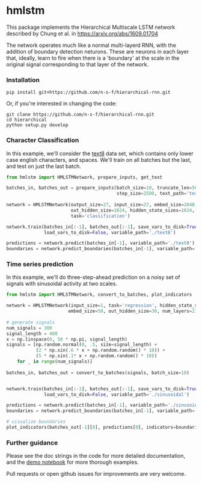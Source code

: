 # hmlstm

This package implements the Hierarchical Multiscale LSTM network described by
Chung et al. in https://arxiv.org/abs/1609.01704

The network operates much like a normal multi-layerd RNN, with the addition of
boundary detection neturons. These are neurons in each layer that, ideally, 
learn to fire when there is a 'boundary' at the scale in the original signal
corresponding to that layer of the network.

### Installation

```
pip install git+https://github.com/n-s-f/hierarchical-rnn.git
```

Or, if you're interested in changing the code:

```
git clone https://github.com/n-s-f/hierarchical-rnn.git
cd hierarchical
python setup.py develop
```

### Character Classification

In this example, we'll consider the 
[text8](https://cs.fit.edu/~mmahoney/compression/textdata.html) data set, which
contains only lower case english characters, and spaces. We'll train on all
batches but the last, and test on just the last batch.

```.py
from hmlstm import HMLSTMNetwork, prepare_inputs, get_text

batches_in, batches_out = prepare_inputs(batch_size=10, truncate_len=5000, 
                                         step_size=2500, text_path='text8.txt')
                                         
network = HMLSTMNetwork(output_size=27, input_size=27, embed_size=2048, 
                        out_hidden_size=1024, hidden_state_sizes=1024, 
                        task='classification')

network.train(batches_in[:-1], batches_out[:-1], save_vars_to_disk=True, 
              load_vars_to_disk=False, variable_path='./text8')

predictions = network.predict(batches_in[-1], variable_path='./text8')
boundaries = network.predict_boundaries(batches_in[-1], variable_path='./text8')
```

### Time series prediction

In this example, we'll do three-step-ahead prediction on a noisy set of signals
with sinusoidal activity at two scales.

```.py
from hmlstm import HMLSTMNetwork, convert_to_batches, plot_indicators

network = HMLSTMNetwork(input_size=1, task='regression', hidden_state_sizes=30,
                       embed_size=50, out_hidden_size=30, num_layers=2)
                       
# generate signals
num_signals = 300
signal_length = 400
x = np.linspace(0, 50 * np.pi, signal_length)
signals = [np.random.normal(0, .5, size=signal_length) +
           (2 * np.sin(.6 * x + np.random.random() * 10)) +
           (5 * np.sin(.1* x + np.random.random() * 10))
    for _ in range(num_signals)] 
    
batches_in, batches_out = convert_to_batches(signals, batch_size=10)


network.train(batches_in[:-1], batches_out[:-1], save_vars_to_disk=True, 
              load_vars_to_disk=False, variable_path='./sinusoidal')

predictions = network.predict(batches_in[-1], variable_path='./sinusoidal')
boundaries = network.predict_boundaries(batches_in[-1], variable_path='./sinusoidal')

# visualize boundaries
plot_indicators(batches_out[-1][0], predictions[0], indicators=boundaries[0])
```

### Further guidance

Please see the doc strings in the code for more detailed documentation, and the
[demo notebook](https://github.com/n-s-f/hierarchical-rnn/blob/master/hmlstm_demo.ipynb)
for more thorough examples.

Pull requests or open github issues for improvements are very welcome.

